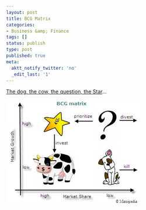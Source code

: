 ```yaml
---
layout: post
title: BCG Matrix
categories:
- Business &amp; Finance
tags: []
status: publish
type: post
published: true
meta:
  aktt_notify_twitter: 'no'
  _edit_last: '1'
---
```

<a href="http://www.valuebasedmanagement.net/methods_bcgmatrix.html">The dog, the cow, the question, the Star</a>...

<img class="aligncenter size-full wp-image-1512" src="/img/BCG_Matrix.png" alt="" />
